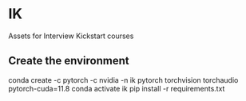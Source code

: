 # IK
Assets for Interview Kickstart courses

## Create the environment
conda create -c pytorch -c nvidia -n ik pytorch torchvision torchaudio pytorch-cuda=11.8
conda activate ik
pip install -r requirements.txt

